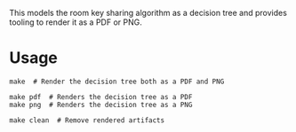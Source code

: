 This models the room key sharing algorithm as a decision tree and provides
tooling to render it as a PDF or PNG.

# Usage

    make  # Render the decision tree both as a PDF and PNG

    make pdf  # Renders the decision tree as a PDF
    make png  # Renders the decision tree as a PNG

    make clean  # Remove rendered artifacts
